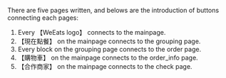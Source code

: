 There are five pages written, and belows are the introduction of buttons connecting each pages:
1. Every 【WeEats logo】 connects to the mainpage.
2. 【現在點餐】 on the mainpage connects to the grouping page.
3. Every block on the grouping page connects to the order page.
4. 【購物車】 on the mainpage connects to the order_info page.
5. 【合作商家】 on the mainpage connects to the check page.